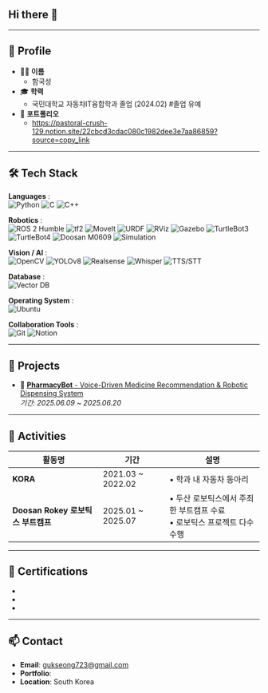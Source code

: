 ## Hi there 👋

---

## 🧩 Profile

- 👩‍🎓 **이름**
  - 함국성
- 🎓 **학력**
  - 국민대학교 자동차IT융합학과 졸업 (2024.02) #졸업 유예
- 🔗 **포트폴리오**
  - https://pastoral-crush-129.notion.site/22cbcd3cdac080c1982dee3e7aa86859?source=copy_link

---

## 🛠 Tech Stack

**Languages** : <br>
![Python](https://img.shields.io/badge/Python-3776AB?style=flat_square&logo=python&logoColor=white) ![C](https://img.shields.io/badge/C-A8B9CC?style=flat_square&logo=c&logoColor=white) ![C++](https://img.shields.io/badge/C++-00599C?style=flat_square&logo=c%2B%2B&logoColor=white)

**Robotics** :  
![ROS 2 Humble](https://img.shields.io/badge/ROS2-Humble-blue?style=flat_square&logo=ros&logoColor=white) 
![tf2](https://img.shields.io/badge/tf2-22314E?style=flat_square&logo=ros&logoColor=white) 
![MoveIt](https://img.shields.io/badge/MoveIt-00BFFF?style=flat_square&logo=moveit&logoColor=white) 
![URDF](https://img.shields.io/badge/URDF-FFDD00?style=flat_square) 
![RViz](https://img.shields.io/badge/RViz-772953?style=flat_square) 
![Gazebo](https://img.shields.io/badge/Gazebo-888888?style=flat_square&logo=gazebo&logoColor=white) 
![TurtleBot3](https://img.shields.io/badge/TurtleBot3-20C997?style=flat_square) 
![TurtleBot4](https://img.shields.io/badge/TurtleBot4-2CA6A4?style=flat_square) 
![Doosan M0609](https://img.shields.io/badge/Doosan%20M0609-1C1C1C?style=flat_square) 
![Simulation](https://img.shields.io/badge/Simulation-708090?style=flat_square)


**Vision / AI** :  
![OpenCV](https://img.shields.io/badge/OpenCV-5C3EE8?style=flat_square&logo=opencv&logoColor=white) ![YOLOv8](https://img.shields.io/badge/YOLOv8-FF1493?style=flat_square) ![Realsense](https://img.shields.io/badge/Intel%20Realsense-0071C5?style=flat_square&logo=intel&logoColor=white) ![Whisper](https://img.shields.io/badge/Whisper-7B68EE?style=flat_square) ![TTS/STT](https://img.shields.io/badge/TTS/STT-1E90FF?style=flat_square)

**Database** :  
![Vector DB](https://img.shields.io/badge/Vector%20DB-1DBF73?style=flat_square)

**Operating System** :  
![Ubuntu](https://img.shields.io/badge/Ubuntu-E95420?style=flat_square&logo=ubuntu&logoColor=white)

**Collaboration Tools** :  
![Git](https://img.shields.io/badge/Git-F05032?style=flat_square&logo=git&logoColor=white) 
![Notion](https://img.shields.io/badge/Notion-000000?style=flat_square&logo=notion&logoColor=white) 



---

## 📜 Projects

- 💊 [**PharmacyBot** - Voice-Driven Medicine Recommendation & Robotic Dispensing System](https://github.com/Rokey-D-3/pharmacy_main)  
  _기간: 2025.06.09 ~ 2025.06.20_

---

## 🎒 Activities
  | 활동명 | 기간 | 설명 |
  |--------|------|------|
  | **KORA**| 2021.03 ~ 2022.02 | • 학과 내 자동차 동아리 |
  | **Doosan Rokey 로보틱스 부트캠프** | 2025.01 ~ 2025.07 | • 두산 로보틱스에서 주최한 부트캠프 수료<br>• 로보틱스 프로젝트 다수 수행 |

---

## 📄 Certifications

- 
- 
- 

---

## 📫 Contact

- **Email**: gukseong723@gmail.com
- **Portfolio**: 
- **Location**: South Korea  
  
